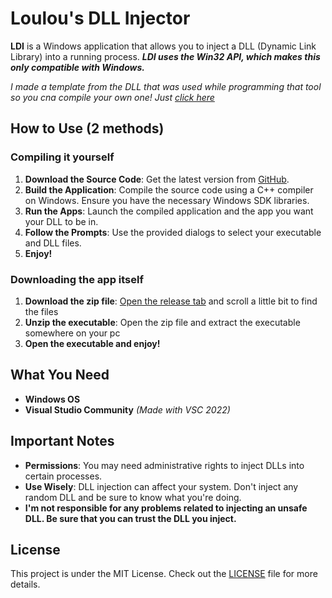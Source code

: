 # Loulou's DLL Injector

**LDI** is a Windows application that allows you to inject a DLL (Dynamic Link Library) into a running process. ***LDI uses the Win32 API, which makes this only compatible with Windows.***

*I made a template from the DLL that was used while programming that tool so you cna compile your own one! Just [click here](https://github.com/LoulouNoLegend/DLL-Template)*

## How to Use (2 methods)

### Compiling it yourself
1. **Download the Source Code**: Get the latest version from [GitHub](https://github.com/LoulouNoLegend/LD-Injector).
2. **Build the Application**: Compile the source code using a C++ compiler on Windows. Ensure you have the necessary Windows SDK libraries.
3. **Run the Apps**: Launch the compiled application and the app you want your DLL to be in.
4. **Follow the Prompts**: Use the provided dialogs to select your executable and DLL files.
5. **Enjoy!**

### Downloading the app itself
1. **Download the zip file**: [Open the release tab](https://github.com/LoulouNoLegend/LD-Injector/releases/) and scroll a little bit to find the files
2. **Unzip the executable**: Open the zip file and extract the executable somewhere on your pc
3. **Open the executable and enjoy!**

## What You Need

- **Windows OS**
- **Visual Studio Community** *(Made with VSC 2022)*

## Important Notes

- **Permissions**: You may need administrative rights to inject DLLs into certain processes.
- **Use Wisely**: DLL injection can affect your system. Don't inject any random DLL and be sure to know what you're doing.
- **I'm not responsible for any problems related to injecting an unsafe DLL. Be sure that you can trust the DLL you inject.**

## License

This project is under the MIT License. Check out the [LICENSE](https://github.com/LoulouNoLegend/LD-Injector/blob/master/LICENSE.txt) file for more details.
